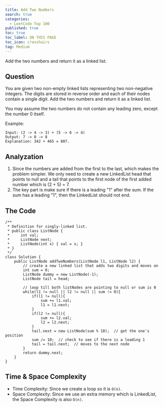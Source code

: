 ```yaml
---
title: Add Two Numbers
search: true
categories:
  - LeetCode Top 100
published: true
toc: true
toc_label: ON THIS PAGE
toc_icon: crosshairs
tag: Medium
---
```

Add the two numbers and return it as a linked list.
## Question

You are given two non-empty linked lists representing two non-negative integers. The digits are stored in reverse order and each of their nodes contain a single digit. Add the two numbers and return it as a linked list.

You may assume the two numbers do not contain any leading zero, except the number 0 itself.

Example:
```
Input: (2 -> 4 -> 3) + (5 -> 6 -> 4)
Output: 7 -> 0 -> 8
Explanation: 342 + 465 = 807.
```

## Analyzation

1. Since the numbers are added from the first to the last, which makes the problem simpler. We only need to create a new LinkedList head that points to null and a tail that points to the first node of the first added number which is (2 + 5) = 7.
2. The key part is make sure if there is a leading "1" after the sum. If the sum has a leading "1", then the LinkedList should not end.


## The Code
```
/**
 * Definition for singly-linked list.
 * public class ListNode {
 *     int val;
 *     ListNode next;
 *     ListNode(int x) { val = x; }
 * }
 */
class Solution {
    public ListNode addTwoNumbers(ListNode l1, ListNode l2) {
        // create a new linked list that adds two digits and moves on
        int sum = 0;
        ListNode dummy = new ListNode(-1);
        ListNode tail = head;
        
        // loop till both listNodes are pointing to null or sum is 0
        while(l1 != null || l2 != null || sum != 0){
            if(l1 != null){
                sum += l1.val;
                l1 = l1.next;
            }
            if(l2 != null){
                sum += l2.val;
                l2 = l2.next;
            }
            tail.next = new ListNode(sum % 10);  // get the one's position
            sum /= 10;  // check to see if there is a leading 1
            tail = tail.next;  // moves to the next node
        }
        return dummy.next;
    }
}
```

## Time & Space Complexity
- Time Complexity: Since we create a loop so it is `O(n)`.
- Space Complexity: Since we use an extra memory which is LinkedList, the Space Complexity is also `O(n)`.
